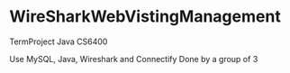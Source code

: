 # WireSharkWebVistingManagement
TermProject Java CS6400

Use MySQL, Java, Wireshark and Connectify
Done by a group of 3
